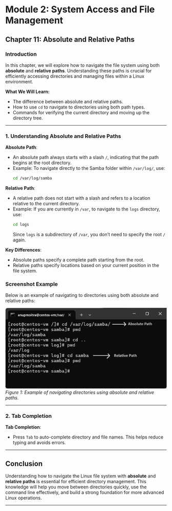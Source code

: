 # **Module 2: System Access and File Management**

## **Chapter 11: Absolute and Relative Paths**

### **Introduction**  
In this chapter, we will explore how to navigate the file system using both **absolute** and **relative paths**. Understanding these paths is crucial for efficiently accessing directories and managing files within a Linux environment.

**What We Will Learn:**
- The difference between absolute and relative paths.
- How to use `cd` to navigate to directories using both path types.
- Commands for verifying the current directory and moving up the directory tree.

---

### **1. Understanding Absolute and Relative Paths**

**Absolute Path**:
- An absolute path always starts with a slash `/`, indicating that the path begins at the root directory.
- Example: To navigate directly to the Samba folder within `/var/log/`, use:
  ```bash
  cd /var/log/samba
  ```

**Relative Path**:
- A relative path does not start with a slash and refers to a location relative to the current directory.
- Example: If you are currently in `/var`, to navigate to the `logs` directory, use:
  ```bash
  cd logs
  ```
  Since `logs` is a subdirectory of `/var`, you don’t need to specify the root `/` again.

**Key Differences**:
- Absolute paths specify a complete path starting from the root.
- Relative paths specify locations based on your current position in the file system.

### Screenshot Example
Below is an example of navigating to directories using both absolute and relative paths:

![Navigating with Absolute and Relative Paths](screenshots/01-absolute-relative-paths.png)  
*Figure 1: Example of navigating directories using absolute and relative paths.*

---

### **2. Tab Completion**

**Tab Completion**:
- Press `Tab` to auto-complete directory and file names. This helps reduce typing and avoids errors.

---

## **Conclusion**

Understanding how to navigate the Linux file system with **absolute** and **relative paths** is essential for efficient directory management. This knowledge will help you move between directories quickly, use the command line effectively, and build a strong foundation for more advanced Linux operations.

---
